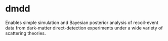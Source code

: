 # dmdd
Enables simple simulation and Bayesian posterior analysis of recoil-event data from dark-matter direct-detection experiments under a wide variety of scattering theories.
